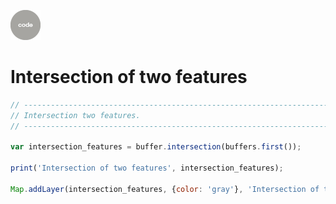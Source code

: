 ![code](../../images/code.png)  

# Intersection of two features  

``` js
// ----------------------------------------------------------------------------
// Intersection two features.
// ----------------------------------------------------------------------------

var intersection_features = buffer.intersection(buffers.first());

print('Intersection of two features', intersection_features);

Map.addLayer(intersection_features, {color: 'gray'}, 'Intersection of two features',0);


```

